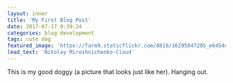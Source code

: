 ```yaml
---
layout: inner
title: 'My First Blog Post'
date: 2017-07-17 9:39:34
categories: blog development
tags: cute dog
featured_image: 'https://farm9.staticflickr.com/8818/16295047205_e6454da450_o.jpg'
lead_text: 'Nikolay Miroshnichenko-Cloud'
---
```


This is my good doggy (a picture that looks just like her). Hanging out.
